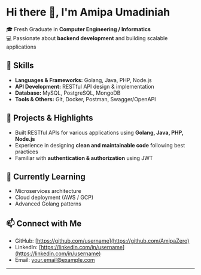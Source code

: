 # Hi there 👋, I'm Amipa Umadiniah

🎓 Fresh Graduate in **Computer Engineering / Informatics**  
💻 Passionate about **backend development** and building scalable applications  

## 🔧 Skills

- **Languages & Frameworks:** Golang, Java, PHP, Node.js  
- **API Development:** RESTful API design & implementation  
- **Database:** MySQL, PostgreSQL, MongoDB  
- **Tools & Others:** Git, Docker, Postman, Swagger/OpenAPI  

## 📂 Projects & Highlights

- Built RESTful APIs for various applications using **Golang, Java, PHP, Node.js**  
- Experience in designing **clean and maintainable code** following best practices  
- Familiar with **authentication & authorization** using JWT  

## 🌱 Currently Learning

- Microservices architecture  
- Cloud deployment (AWS / GCP)  
- Advanced Golang patterns  

## 📫 Connect with Me

- GitHub: [https://github.com/username](https://github.com/AmipaZero)  
- LinkedIn: [https://linkedin.com/in/username](https://linkedin.com/in/username)  
- Email: your.email@example.com  

---


